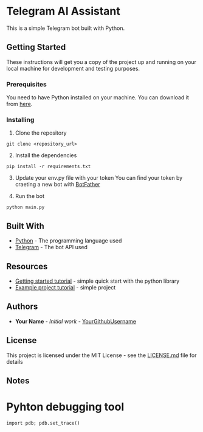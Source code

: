 # Telegram AI Assistant

This is a simple Telegram bot built with Python.

## Getting Started

These instructions will get you a copy of the project up and running on your local machine for development and testing purposes.

### Prerequisites

You need to have Python installed on your machine. You can download it from [here](https://www.python.org/downloads/).

### Installing

1. Clone the repository
```
git clone <repository_url>
```
2. Install the dependencies
```
pip install -r requirements.txt
```
3. Update your env.py file with your token
You can find your token by craeting a new bot with [BotFather](https://t.me/botfather)

4. Run the bot
```
python main.py
```

## Built With

* [Python](https://www.python.org/) - The programming language used
* [Telegram](https://github.com/python-telegram-bot/python-telegram-bot) - The bot API used

## Resources
* [Getting started tutorial](https://github.com/python-telegram-bot/python-telegram-bot/wiki/Introduction-to-the-API) - simple quick start with the python library
* [Example project tutorial](https://github.com/python-telegram-bot/python-telegram-bot/wiki/Extensions---Your-first-Bot) - simple project


## Authors

* **Your Name** - *Initial work* - [YourGithubUsername](https://github.com/YourGithubUsername)

## License

This project is licensed under the MIT License - see the [LICENSE.md](LICENSE.md) file for details


## Notes

# Pyhton debugging tool

```
import pdb; pdb.set_trace()
```